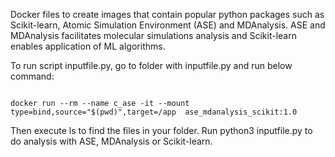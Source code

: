 Docker files to create images that contain popular python packages such as Scikit-learn, Atomic Simulation Environment (ASE) and MDAnalysis. ASE and MDAnalysis facilitates molecular simulations analysis and Scikit-learn enables application of ML algorithms.

To run script inputfile.py, go to folder with inputfile.py and run below command:
```

docker run --rm --name c_ase -it --mount type=bind,source="$(pwd)",target=/app  ase_mdanalysis_scikit:1.0

```

Then execute ls to find the files in your folder. Run python3 inputfile.py to do analysis with ASE, MDAnalysis or Scikit-learn. 
